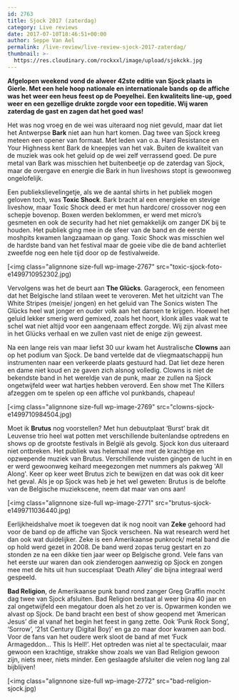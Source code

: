 ```yaml
---
id: 2763
title: Sjock 2017 (zaterdag)
category: Live reviews
date: 2017-07-10T18:46:51+00:00
author: Seppe Van Ael
permalink: /live-review/live-review-sjock-2017-zaterdag/
thumbnail: >-
  https://res.cloudinary.com/rockxxl/image/upload/sjokckk.jpg
---
```

**Afgelopen weekend vond de alweer 42ste editie van Sjock plaats in Gierle. Met een hele hoop nationale en internationale bands op de affiche was het weer een heus feest op de Poeyelhei. Een kwaliteits line-up, goed weer en een gezellige drukte zorgde voor een topeditie. Wij waren zaterdag de gast en zagen dat het goed was!**

Het was nog vroeg en de wei was uiteraard nog niet gevuld, maar dat liet het Antwerpse **Bark** niet aan hun hart komen. Dag twee van Sjock kreeg meteen een opener van formaat. Met leden van o.a. Hard Resistance en Your Highness kent Bark de kneepjes van het vak. Buiten de kwaliteit van de muziek was ook het geluid op de wei zelf verrassend goed. De pure metal van Bark was misschien het buitenbeetje op de zaterdag van Sjock, maar de overgave en energie die Bark in hun liveshows stopt is gewoonweg ongelofelijk.

Een publiekslievelingetje, als we de aantal shirts in het publiek mogen geloven toch, was **Toxic Shock**. Bark bracht al een energieke en stevige liveshow, maar Toxic Shock deed er met hun hardcore/ crossover nog een schepje bovenop. Boxen werden beklommen, er werd met micro’s gesmeten en ook de security had het niet gemakkelijk om zanger DK bij te houden. Het publiek ging mee in de sfeer van de band en de eerste moshpits kwamen langzaamaan op gang. Toxic Shock was misschien wel de hardste band van het festival maar de goeie vibe die de band achterliet zweefde nog een hele tijd door op de festivalweide.

[<img class="alignnone size-full wp-image-2767" src="toxic-sjock-foto-e1499710952302.jpg)

Vervolgens was het de beurt aan **The Glücks**. Garagerock, een fenomeen dat het Belgische land stilaan weet te veroveren. Met het uitzicht van The White Stripes (meisje/ jongen) en het geluid van The Sonics wisten The Glücks heel wat jonger en ouder volk aan het dansen te krijgen. Hoewel het geluid lekker smerig werd gemixed, zoals het hoort, klonk alles vaak wat te schel wat niet altijd voor een aangenaam effect zorgde. Wij zijn alvast mee in het Glücks verhaal en we zullen vast niet de enige zijn geweest.

Na een lange reis van maar liefst 30 uur kwam het Australische **Clowns** aan op het podium van Sjock. De band vertelde dat de vliegmaatschappij hun instrumenten naar een verkeerde plaats gestuurd had. Dat liet deze heren en dame niet koud en ze gaven zich alsnog volledig. Clowns is niet de bekendste band in het wereldje van de punk, maar ze zullen na Sjock ongetwijfeld weer wat hartjes hebben veroverd. Een show met The Killers afzeggen om te spelen op een affiche vol punkbands, chapeau!

[<img class="alignnone size-full wp-image-2769" src="clowns-sjock-e1499710984504.jpg)

Moet ik **Brutus** nog voorstellen? Met hun debuutplaat ‘Burst’ brak dit Leuvense trio heel wat potten met verschillende buitenlandse optredens en shows op de grootste festivals in België als gevolg. Sjock kon dus uiteraard niet ontbreken. Het publiek was helemaal mee met de krachtige en opzwepende muziek van Brutus. Verschillende vuisten gingen de lucht in en er werd gewoonweg keihard meegezongen met nummers als pakweg 'All Along'. Keer op keer weet Brutus zich te bewijzen en dat was ook dit keer het geval. Als je op Sjock was heb je het wel geweten: Brutus is de belofte van de Belgische muziekscene, neem dat maar van ons aan!

[<img class="alignnone size-full wp-image-2771" src="brutus-sjock-e1499711036440.jpg)

Eerlijkheidshalve moet ik toegeven dat ik nog nooit van **Zeke** gehoord had voor de band op de affiche van Sjock verscheen. Na wat research werd het dan ook wat duidelijker. Zeke is een Amerikaanse punkrock/ metal band die op hold werd gezet in 2008. De band werd zopas terug gestart en zo stonden ze na een dikke tien jaar weer op Belgische grond. Vele fans van het eerste uur waren dan ook zienderogen aanwezig op Sjock en zongen mee met de hits uit hun succesplaat ‘Death Alley’ die bijna integraal werd gespeeld.

**Bad Religion**, de Amerikaanse punk band rond zanger Greg Graffin mocht dag twee van Sjock afsluiten. Bad Religion bestaat al weer bijna 40 jaar en zal ongetwijfeld een megatour doen als het zo ver is. Opwarmen konden we alvast op Sjock. De band bracht een best of show geopend met ‘American Jesus’ die al vanaf het begin het feest in gang zette. Ook ‘Punk Rock Song’, ‘Sorrow’, ‘21st Century (Digital Boy)’ en ga zo maar door kwamen aan bod. Voor de fans van het oudere werk sloot de band af met ‘Fuck Armageddon… This Is Hell!’. Het optreden was niet al te spectaculair, maar gewoon een krachtige, strakke show zoals we van Bad Religion gewoon zijn, niets meer, niets minder. Een geslaagde afsluiter die velen nog lang zal bijblijven!

[<img class="alignnone size-full wp-image-2772" src="bad-religion-sjock.jpg)